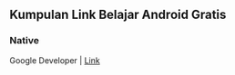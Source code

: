 ## Kumpulan Link Belajar Android Gratis

### Native 
Google Developer | [Link](https://developer.android.com/courses)


